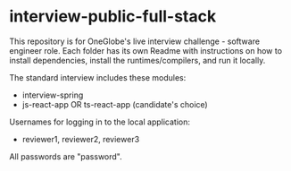 # interview-public-full-stack
This repository is for OneGlobe's live interview challenge - software engineer role. Each folder has its own Readme with instructions on how to install dependencies, install the runtimes/compilers, and run it locally.

The standard interview includes these modules:
- interview-spring
- js-react-app OR ts-react-app (candidate's choice)

Usernames for logging in to the local application:
- reviewer1, reviewer2, reviewer3

All passwords are "password".